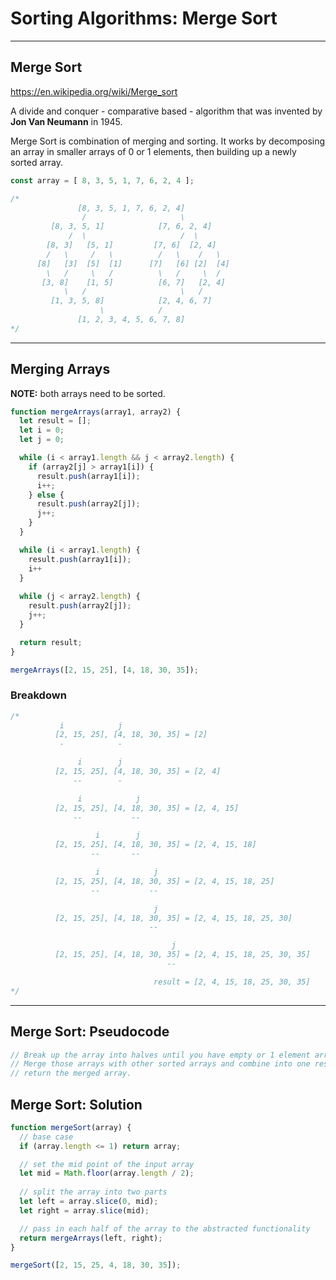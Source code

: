 # Sorting Algorithms: Merge Sort

---

## Merge Sort

<https://en.wikipedia.org/wiki/Merge_sort>

A divide and conquer - comparative based - algorithm that was invented by **Jon Van Neumann** in 1945.

Merge Sort is combination of merging and sorting. It works by decomposing an array in smaller arrays of 0 or 1 elements, then building up a newly sorted array.

```js
const array = [ 8, 3, 5, 1, 7, 6, 2, 4 ];

/*
               [8, 3, 5, 1, 7, 6, 2, 4]
                /                     \
         [8, 3, 5, 1]            [7, 6, 2, 4]
             /  \                     /  \
        [8, 3]   [5, 1]         [7, 6]  [2, 4]
        /   \     /   \          /   \    /   \
      [8]   [3]  [5]  [1]      [7]   [6] [2]  [4]
        \   /     \   /          \   /     \  /
       [3, 8]    [1, 5]          [6, 7]   [2, 4]
            \   /                     \   /
         [1, 3, 5, 8]            [2, 4, 6, 7]
                    \            /
               [1, 2, 3, 4, 5, 6, 7, 8]
*/

```

---

## Merging Arrays

**NOTE:** both arrays need to be sorted.

```js
function mergeArrays(array1, array2) {
  let result = [];
  let i = 0;
  let j = 0;

  while (i < array1.length && j < array2.length) {
    if (array2[j] > array1[i]) {
      result.push(array1[i]);
      i++;
    } else {
      result.push(array2[j]);
      j++;
    }
  }

  while (i < array1.length) {
    result.push(array1[i]);
    i++
  }
  
  while (j < array2.length) {
    result.push(array2[j]);
    j++;
  }

  return result;
}

mergeArrays([2, 15, 25], [4, 18, 30, 35]);
```

### Breakdown

```js
/*
           i            j
          [2, 15, 25], [4, 18, 30, 35] = [2]
           -            -

               i        j
          [2, 15, 25], [4, 18, 30, 35] = [2, 4]
              --        -

               i            j
          [2, 15, 25], [4, 18, 30, 35] = [2, 4, 15]
              --           --

                   i        j
          [2, 15, 25], [4, 18, 30, 35] = [2, 4, 15, 18]
                  --       --

                   i            j
          [2, 15, 25], [4, 18, 30, 35] = [2, 4, 15, 18, 25]
                  --           --

                                j
          [2, 15, 25], [4, 18, 30, 35] = [2, 4, 15, 18, 25, 30]
                               --

                                    j
          [2, 15, 25], [4, 18, 30, 35] = [2, 4, 15, 18, 25, 30, 35]
                                   --

                                result = [2, 4, 15, 18, 25, 30, 35]
*/
```

---

## Merge Sort: Pseudocode

```js
// Break up the array into halves until you have empty or 1 element arrays
// Merge those arrays with other sorted arrays and combine into one result.
// return the merged array.
```

## Merge Sort: Solution

```js
function mergeSort(array) {
  // base case
  if (array.length <= 1) return array;

  // set the mid point of the input array
  let mid = Math.floor(array.length / 2);
  
  // split the array into two parts
  let left = array.slice(0, mid);
  let right = array.slice(mid);

  // pass in each half of the array to the abstracted functionality
  return mergeArrays(left, right);
}

mergeSort([2, 15, 25, 4, 18, 30, 35]);
```

